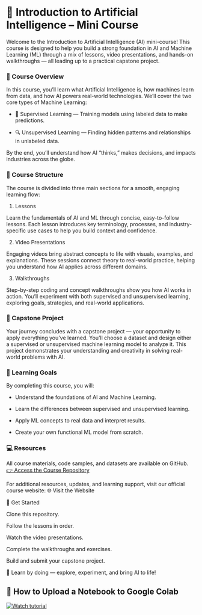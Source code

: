 # 🤖 Introduction to Artificial Intelligence – Mini Course

Welcome to the Introduction to Artificial Intelligence (AI) mini-course!
This course is designed to help you build a strong foundation in AI and Machine Learning (ML) through a mix of lessons, video presentations, and hands-on walkthroughs — all leading up to a practical capstone project.

### 📘 Course Overview

In this course, you’ll learn what Artificial Intelligence is, how machines learn from data, and how AI powers real-world technologies.
We’ll cover the two core types of Machine Learning:

* 🧠 Supervised Learning — Training models using labeled data to make predictions.

* 🔍 Unsupervised Learning — Finding hidden patterns and relationships in unlabeled data.

By the end, you’ll understand how AI “thinks,” makes decisions, and impacts industries across the globe.

### 🧭 Course Structure

The course is divided into three main sections for a smooth, engaging learning flow:

1. Lessons

Learn the fundamentals of AI and ML through concise, easy-to-follow lessons.
Each lesson introduces key terminology, processes, and industry-specific use cases to help you build context and confidence.

2. Video Presentations

Engaging videos bring abstract concepts to life with visuals, examples, and explanations.
These sessions connect theory to real-world practice, helping you understand how AI applies across different domains.

3. Walkthroughs

Step-by-step coding and concept walkthroughs show you how AI works in action.
You’ll experiment with both supervised and unsupervised learning, exploring goals, strategies, and real-world applications.

### 🧩 Capstone Project

Your journey concludes with a capstone project — your opportunity to apply everything you’ve learned.
You’ll choose a dataset and design either a supervised or unsupervised machine learning model to analyze it.
This project demonstrates your understanding and creativity in solving real-world problems with AI.

### 🎯 Learning Goals

By completing this course, you will:

- Understand the foundations of AI and Machine Learning.

- Learn the differences between supervised and unsupervised learning.

- Apply ML concepts to real data and interpret results.

- Create your own functional ML model from scratch.

### 💻 Resources

All course materials, code samples, and datasets are available on GitHub.
[👉 Access the Course Repository](https://github.com/ncoliver/beginnerAICourse)

For additional resources, updates, and learning support, visit our official course website:
🌐 Visit the Website

🚀 Get Started

Clone this repository.

Follow the lessons in order.

Watch the video presentations.

Complete the walkthroughs and exercises.

Build and submit your capstone project.

🧠 Learn by doing — explore, experiment, and bring AI to life!
## 📘 How to Upload a Notebook to Google Colab
[![Watch tutorial](https://scribehow.com/images/logo.png)](https://scribehow.com/shared/How_to_Upload_a_Notebook_to_Google_Colab__GTaLCyWKQnSaWnvD3FSoIg)
